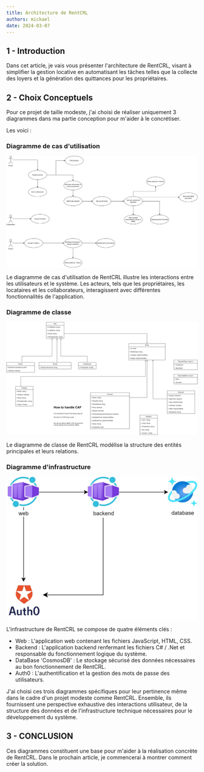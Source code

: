 ```yaml
---
title: Architecture de RentCRL
authors: mickael
date: 2024-03-07
---
```


<!-- # 02 - Architecture de RentCRL -->

## 1 - Introduction

<head>
  <meta name="og:title" content="Architecture RentCRL"/>
  <meta name="og:image" content="/static/img/architecture-Infrastructure.png"/>
  <meta name="twitter:image" content="/static/img/architecture-Infrastructure.png"/>
</head>

Dans cet article, je vais vous présenter l'architecture de RentCRL, visant à simplifier la gestion locative en automatisant les tâches telles que la collecte des loyers et la génération des quittances pour les propriétaires.

## 2 - Choix Conceptuels

Pour ce projet de taille modeste, j'ai choisi de réaliser uniquement 3 diagrammes dans ma partie conception pour m'aider à le concrétiser.

<!-- truncate -->

Les voici :

### Diagramme de cas d'utilisation

<!-- <a href="/img/architecture-Use-case.jpg" target="_blank">
<img src="/img/architecture-Use-case.jpg" alt="architecture-Use-case"/>
</a> -->

![architecture-Use-case](../static/img/architecture-Use-case.jpg)

Le diagramme de cas d'utilisation de RentCRL illustre les interactions entre les utilisateurs et le système. Les acteurs, tels que les propriétaires, les locataires et les collaborateurs, interagissent avec différentes fonctionnalités de l'application.

### Diagramme de classe

<!-- <a href="/img/architecture-Class-Diagram.jpg" target="_blank">
<img src="/img/architecture-Class-Diagram.jpg" alt="architecture-Class-Diagram"/>
</a> -->

![image.jpg](../static/img/architecture-Class-Diagram.jpg)

Le diagramme de classe de RentCRL modélise la structure des entités principales et leurs relations.

### Diagramme d'infrastructure

<!-- <a href="/img/architecture-Infrastructure.jpg" target="_blank">
<img src="/img/architecture-Infrastructure.jpg" alt="architecture-Infrastructure"/>
</a> -->

![architecture-Infrastructure](../static/img/architecture-Infrastructure.jpg)

L'infrastructure de RentCRL se compose de quatre éléments clés :

- Web : L'application web contenant les fichiers JavaScript, HTML, CSS.
- Backend : L'application backend renfermant les fichiers C# / .Net et responsable du fonctionnement logique du système.
- DataBase 'CosmosDB' : Le stockage sécurisé des données nécessaires au bon fonctionnement de RentCRL.
- Auth0 : L'authentification et la gestion des mots de passe des utilisateurs.

J'ai choisi ces trois diagrammes spécifiques pour leur pertinence même dans le cadre d'un projet modeste comme RentCRL. Ensemble, ils fournissent une perspective exhaustive des interactions utilisateur, de la structure des données et de l'infrastructure technique nécessaires pour le développement du système.

## 3 - CONCLUSION

Ces diagrammes constituent une base pour m'aider à la réalisation concrète de RentCRL. Dans le prochain article, je commencerai à montrer comment créer la solution.
